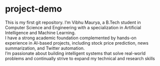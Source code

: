 # project-demo
This is my first git repository.
I’m Vibhu Maurya, a B.Tech student in Computer Science and Engineering with a specialization in Artificial Intelligence and Machine Learning.  <br>I have a strong academic foundation complemented by hands-on experience in AI-based projects, including stock price prediction, news summarization, and Twitter automation. <br>I’m passionate about building intelligent systems that solve real-world problems and continually strive to expand my technical and research skills

